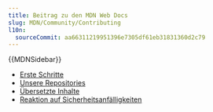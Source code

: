 ```yaml
---
title: Beitrag zu den MDN Web Docs
slug: MDN/Community/Contributing
l10n:
  sourceCommit: aa66311219951396e7305df61eb31831360d2c79
---
```


{{MDNSidebar}}

- [Erste Schritte](/de/docs/MDN/Community/Contributing/Getting_started)
- [Unsere Repositories](/de/docs/MDN/Community/Contributing/Our_repositories)
- [Übersetzte Inhalte](/de/docs/MDN/Community/Contributing/Translated_content)
- [Reaktion auf Sicherheitsanfälligkeiten](/de/docs/MDN/Community/Contributing/Security_vulnerability_response)
